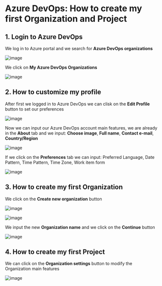 # Azure DevOps: How to create my first Organization and Project

## 1. Login to Azure DevOps

We log in to Azure portal and we search for **Azure DevOps organizations**

![image](https://github.com/luiscoco/AzureDevops_Sample1_Create_myFirst_Organization_and_Project/assets/32194879/f0267616-aab6-4e91-a976-8fd0c7e570a5)

We click on **My Azure DevOps Organizations** 

![image](https://github.com/luiscoco/AzureDevops_Sample1_Create_myFirst_Organization_and_Project/assets/32194879/789b34e6-1c2a-4f75-8463-06efa5dc64d7)

## 2. How to customize my profile

After first we logged in to Azure DevOps we can clisk on the **Edit Profile** button to set our preferences

![image](https://github.com/luiscoco/AzureDevops_Sample1_Create_myFirst_Organization_and_Project/assets/32194879/f88863f9-5fc3-4886-8c15-0d779a75057e)

Now we can input our Azure DevOps account main features, we are already in the **About** tab and we input: **Choose image**, **Full name**, **Contact e-mail**, **Country/Region**

![image](https://github.com/luiscoco/AzureDevops_Sample1_Create_myFirst_Organization_and_Project/assets/32194879/96e40ac1-dd90-42b4-85c8-2a3cfb68a4ec)

If we click on the **Preferences** tab we can input: Preferred Language, Date Pattern, Time Pattern, Time Zone, Work item form

![image](https://github.com/luiscoco/AzureDevops_Sample1_Create_myFirst_Organization_and_Project/assets/32194879/bd3a7555-fa79-4d03-a009-e6f6265b96ec)

## 3. How to create my first Organization 

We click on the **Create new organization** button 

![image](https://github.com/luiscoco/AzureDevops_Sample1_Create_myFirst_Organization_and_Project/assets/32194879/2976b950-3d0b-4316-89f9-49d20592d3dc)

![image](https://github.com/luiscoco/AzureDevops_Sample1_Create_myFirst_Organization_and_Project/assets/32194879/86256f5f-a27f-43e9-a87a-0c7542418cad)

We input the new **Organization name** and we click on the **Continue** button

![image](https://github.com/luiscoco/AzureDevops_Sample1_Create_myFirst_Organization_and_Project/assets/32194879/273413eb-fc3d-418c-886d-73acdb008c6e)

## 4. How to create my first Project

We can click on the **Organization settings** button to modify the Organization main features

![image](https://github.com/luiscoco/AzureDevops_Sample1_Create_myFirst_Organization_and_Project/assets/32194879/08793d45-5203-4de9-9385-854e470c4d22)




